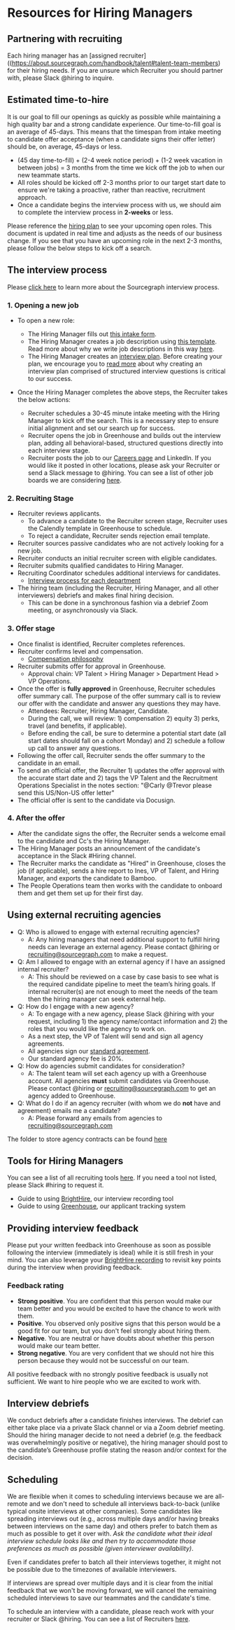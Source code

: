 # Resources for Hiring Managers

## Partnering with recruiting
Each hiring manager has an [assigned recruiter]((https://about.sourcegraph.com/handbook/talent#talent-team-members) for their hiring needs. If you are unsure which Recruiter you should partner with, please Slack @hiring to inquire.

## Estimated time-to-hire
It is our goal to fill our openings as quickly as possible while maintaining a high quality bar and a strong candidate experience.  Our time-to-fill goal is an average of 45-days.  This means that the timespan from intake meeting to candidate offer acceptance (when a candidate signs their offer letter) should be, on average, 45-days or less.  

- (45 day time-to-fill) + (2-4 week notice period) + (1-2 week vacation in between jobs) = 3 months from the time we kick off the job to when our new teammate starts.
- All roles should be kicked off 2-3 months prior to our target start date to ensure we're taking a proactive, rather than reactive, recruitment approach.  
- Once a candidate begins the interview process with us, we should aim to complete the interview process in **2-weeks** or less.

Please reference the [hiring plan](https://docs.google.com/spreadsheets/d/1Dpf6aDw1ESJRYroJz6-ZtaACJxwjEu4my_xeYuB3a7E/edit#gid=0) to see your upcoming open roles.  This document is updated in real time and adjusts as the needs of our business change.  If you see that you have an upcoming role in the next 2-3 months, please follow the below steps to kick off a search.

## The interview process
Please [click here](interview_process.md) to learn more about the Sourcegraph interview process.

### 1. Opening a new job
- To open a new role:
    - The Hiring Manager fills out [this intake form](https://docs.google.com/forms/d/1ju9waV4k_TpYMGmYZaH5eA2swkuvIthLFKQCzqrRUZM/edit).
    - The Hiring Manager creates a job description using [this template](https://docs.google.com/document/d/1rJAYyARbegvvH_e-VTrHoFhU9cDG5WfHov3L12NeCO8/edit).  Read more about why we write job descriptions in this way [here](hiring/interview_process#creating-a-job-description).
    - The Hiring Manager creates an [interview plan](https://docs.google.com/spreadsheets/d/1pMG_K3pf_pP_AIvy8jjOKc-h6htDJ5QkvEMD3prAQ5Y/edit#gid=1566158302).  Before creating your plan, we encourage you to [read more](hiring/index.md) about why creating an interview plan comprised of structured interview questions is critical to our success.

- Once the Hiring Manager completes the above steps, the Recruiter takes the below actions:
    - Recruiter schedules a 30-45 minute intake meeting with the Hiring Manager to kick off the search.  This is a necessary step to ensure initial alignment and set our search up for success.
    - Recruiter opens the job in Greenhouse and builds out the interview plan, adding all behavioral-based, structured questions directly into each interview stage.
    - Recruiter posts the job to our [Careers page](https://boards.greenhouse.io/sourcegraph91) and LinkedIn. If you would like it posted in other locations, please ask your Recruiter or send a Slack message to @hiring.  You can see a list of other job boards we are considering [here](hiring/job_boards.md).

### 2. Recruiting Stage
- Recruiter reviews applicants.
    - To advance a candidate to the Recruiter screen stage, Recruiter uses the Calendly template in Greenhouse to schedule.
    - To reject a candidate, Recruiter sends rejection email template.
- Recruiter sources passive candidates who are not actively looking for a new job.
- Recruiter conducts an initial recruiter screen with eligible candidates.
- Recruiter submits qualified candidates to Hiring Manager.
- Recruiting Coordinator schedules additional interviews for candidates.
    - [Interview process for each department](interview_process.md)
- The hiring team (including the Recruiter, Hiring Manager, and all other interviewers) debriefs and makes final hiring decision.
    - This can be done in a synchronous fashion via a debrief Zoom meeting, or asynchronously via Slack.

### 3. Offer stage
- Once finalist is identified, Recruiter completes references.
- Recruiter confirms level and compensation.
    - [Compensation philosophy](../people-ops/compensation/index.md#components-of-compensation)
- Recruiter submits offer for approval in Greenhouse.
   - Approval chain: VP Talent > Hiring Manager > Department Head > VP Operations.
- Once the offer is **fully approved** in Greenhouse, Recruiter schedules offer summary call. The purpose of the offer summary call is to review our offer with the candidate and answer any questions they may have.  
   - Attendees: Recruiter, Hiring Manager, Candidate.
   - During the call, we will review: 1) compensation 2) equity 3) perks, travel (and benefits, if applicable).
   - Before ending the call, be sure to determine a potential start date (all start dates should fall on a cohort Monday) and 2) schedule a follow up call to answer any questions.
- Following the offer call, Recruiter sends the offer summary to the candidate in an email.
- To send an official offer, the Recruiter 1) updates the offer approval with the accurate start date and 2) tags the VP Talent and the Recruitment Operations Specialist in the notes section: "@Carly @Trevor please send this US/Non-US offer letter"
- The official offer is sent to the candidate via Docusign.

### 4. After the offer
- After the candidate signs the offer, the Recruiter sends a welcome email to the candidate and Cc's the Hiring Manager.
- The Hiring Manager posts an announcement of the candidate's acceptance in the Slack #Hiring channel.
- The Recruiter marks the candidate as "Hired" in Greenhouse, closes the job (if applicable), sends a hire report to Ines, VP of Talent, and Hiring Manager, and exports the candidate to Bamboo.
- The People Operations team then works with the candidate to onboard them and get them set up for their first day.

## Using external recruiting agencies

- Q: Who is allowed to engage with external recruiting agencies?
   - A: Any hiring managers that need additional support to fulfill hiring needs can leverage an external agency. Please contact @hiring or recruiting@sourcegraph.com to make a request.
- Q: Am I allowed to engage with an external agency if I have an assigned internal recruiter?
   - A: This should be reviewed on a case by case basis to see what is the required candidate pipeline to meet the team’s hiring goals. If internal recruiter(s) are not enough to meet the needs of the team then the hiring manager can seek external help.
- Q: How do I engage with a new agency?
   - A: To engage with a new agency, please Slack @hiring with your request, including 1) the agency name/contact information and 2) the roles that you would like the agency to work on.
   - As a next step, the VP of Talent will send and sign all agency agreements.
   - All agencies sign our [standard agreement](https://docs.google.com/document/d/1IU_eWoZxEGQS8RRcjuUPfVD-byWScn5bsZE3e3oFZQ0/edit).
   - Our standard agency fee is 20%.
- Q: How do agencies submit candidates for consideration?
   - A: The talent team will set each agency up with a Greenhouse account. All agencies **must** submit candidates via Greenhouse. Please contact @hiring or recruiting@sourcegraph.com to get an agency added to Greenhouse.
- Q: What do I do if an agency recruiter (with whom we do **not** have and agreement) emails me a candidate?
   - A: Please forward any emails from agencies to recruiting@sourcegraph.com

The folder to store agency contracts can be found [here](https://drive.google.com/drive/u/0/folders/1aEtbTvcQF7hfd3mHH0JMgBhlFLYL4piq)

## Tools for Hiring Managers

You can see a list of all recruiting tools [here](hiring/index.md/#recruiting-tools).  If you need a tool not listed, please Slack #hiring to request it.

- Guide to using [BrightHire](https://about.sourcegraph.com/handbook/talent/hiring/guide_to_using_brighthire), our interview recording tool
- Guide to using [Greenhouse](https://about.sourcegraph.com/handbook/talent/hiring/guide_to_using_greenhouse), our applicant tracking system

## Providing interview feedback

Please put your written feedback into Greenhouse as soon as possible following the interview (immediately is ideal) while it is still fresh in your mind.  You can also leverage your [BrightHire recording](hiring/guide_to_using_brighthire.md) to revisit key points during the interview when providing feedback.

### Feedback rating

- **Strong positive**. You are confident that this person would make our team better and you would be excited to have the chance to work with them.
- **Positive**. You observed only positive signs that this person would be a good fit for our team, but you don't feel strongly about hiring them.
- **Negative**. You are neutral or have doubts about whether this person would make our team better.
- **Strong negative**. You are very confident that we should not hire this person because they would not be successful on our team.

All positive feedback with no strongly positive feedback is usually not sufficient. We want to hire people who we are excited to work with.

## Interview debriefs

We conduct debriefs after a candidate finishes interviews. The debrief can either take place via a private Slack channel or via a Zoom debrief meeting.  Should the hiring manager decide to not need a debrief (e.g. the feedback was overwhelmingly positive or negative), the hiring manager should post to the candidate’s Greenhouse profile stating the reason and/or context for the decision.

## Scheduling

We are flexible when it comes to scheduling interviews because we are all-remote and we don't need to schedule all interviews back-to-back (unlike typical onsite interviews at other companies). Some candidates like spreading interviews out (e.g., across multiple days and/or having breaks between interviews on the same day) and others prefer to batch them as much as possible to get it over with. *Ask the candidate what their ideal interview schedule looks like and then try to accommodate those preferences as much as possible (given interviewer availability)*.

Even if candidates prefer to batch all their interviews together, it might not be possible due to the timezones of available interviewers.

If interviews are spread over multiple days and it is clear from the initial feedback that we won't be moving forward, we will cancel the remaining scheduled interviews to save our teammates and the candidate's time.

To schedule an interview with a candidate, please reach work with your recruiter or Slack @hiring.  You can see a list of Recruiters [here](hiring/how_recruiting_interfaces_with_hiring_managers#the-talent-team).
